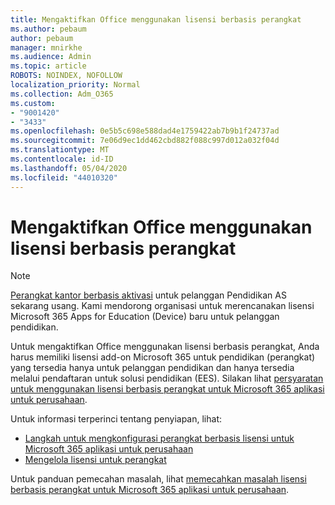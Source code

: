 ```yaml
---
title: Mengaktifkan Office menggunakan lisensi berbasis perangkat
ms.author: pebaum
author: pebaum
manager: mnirkhe
ms.audience: Admin
ms.topic: article
ROBOTS: NOINDEX, NOFOLLOW
localization_priority: Normal
ms.collection: Adm_O365
ms.custom:
- "9001420"
- "3433"
ms.openlocfilehash: 0e5b5c698e588dad4e1759422ab7b9b1f24737ad
ms.sourcegitcommit: 7e06d9ec1dd462cbd882f088c997d012a032f04d
ms.translationtype: MT
ms.contentlocale: id-ID
ms.lasthandoff: 05/04/2020
ms.locfileid: "44010320"
---
```

# <a name="activating-office-using-device-based-licensing"></a>Mengaktifkan Office menggunakan lisensi berbasis perangkat

> [!NOTE]
> [Perangkat kantor berbasis aktivasi](https://aka.ms/officedba) untuk pelanggan Pendidikan AS sekarang usang. Kami mendorong organisasi untuk merencanakan lisensi Microsoft 365 Apps for Education (Device) baru untuk pelanggan pendidikan.

Untuk mengaktifkan Office menggunakan lisensi berbasis perangkat, Anda harus memiliki lisensi add-on Microsoft 365 untuk pendidikan (perangkat) yang tersedia hanya untuk pelanggan pendidikan dan hanya tersedia melalui pendaftaran untuk solusi pendidikan (EES). Silakan lihat [persyaratan untuk menggunakan lisensi berbasis perangkat untuk Microsoft 365 aplikasi untuk perusahaan](https://docs.microsoft.com/deployoffice/device-based-licensing#requirements-for-using-device-based-licensing-for-microsoft-365-apps-for-enterprise).


Untuk informasi terperinci tentang penyiapan, lihat:

- [Langkah untuk mengkonfigurasi perangkat berbasis lisensi untuk Microsoft 365 aplikasi untuk perusahaan](https://docs.microsoft.com/deployoffice/device-based-licensing#steps-to-configure-device-based-licensing-for-microsoft-365-apps-for-enterprise)
- [Mengelola lisensi untuk perangkat](https://docs.microsoft.com/Office365/Admin/misc/manage-licenses-for-devices)

Untuk panduan pemecahan masalah, lihat [memecahkan masalah lisensi berbasis perangkat untuk Microsoft 365 aplikasi untuk perusahaan](https://docs.microsoft.com/deployoffice/device-based-licensing#troubleshoot-device-based-licensing-for-microsoft-365-apps-for-enterprise).
